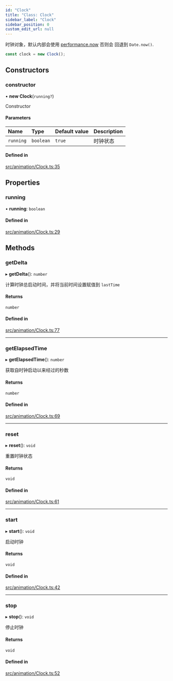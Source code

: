 ```yaml
---
id: "Clock"
title: "Class: Clock"
sidebar_label: "Clock"
sidebar_position: 0
custom_edit_url: null
---
```


时钟对象，默认内部会使用 [performance.now](https://developer.mozilla.org/en-US/docs/Web/API/Performance/now) 否则会
回退到 `Date.now()`.
```ts
const clock = new Clock();
```

## Constructors

### constructor

• **new Clock**(`running?`)

Constructor

#### Parameters

| Name | Type | Default value | Description |
| :------ | :------ | :------ | :------ |
| `running` | `boolean` | `true` | 时钟状态 |

#### Defined in

[src/animation/Clock.ts:35](https://github.com/sakitam-gis/vis-engine/blob/master/src/animation/Clock.ts?at&#x3D;5cce138#line&#x3D;35)

## Properties

### running

• **running**: `boolean`

#### Defined in

[src/animation/Clock.ts:29](https://github.com/sakitam-gis/vis-engine/blob/master/src/animation/Clock.ts?at&#x3D;5cce138#line&#x3D;29)

## Methods

### getDelta

▸ **getDelta**(): `number`

计算时钟总启动时间，并将当前时间设置赋值到 `lastTime`

#### Returns

`number`

#### Defined in

[src/animation/Clock.ts:77](https://github.com/sakitam-gis/vis-engine/blob/master/src/animation/Clock.ts?at&#x3D;5cce138#line&#x3D;77)

___

### getElapsedTime

▸ **getElapsedTime**(): `number`

获取自时钟启动以来经过的秒数

#### Returns

`number`

#### Defined in

[src/animation/Clock.ts:69](https://github.com/sakitam-gis/vis-engine/blob/master/src/animation/Clock.ts?at&#x3D;5cce138#line&#x3D;69)

___

### reset

▸ **reset**(): `void`

重置时钟状态

#### Returns

`void`

#### Defined in

[src/animation/Clock.ts:61](https://github.com/sakitam-gis/vis-engine/blob/master/src/animation/Clock.ts?at&#x3D;5cce138#line&#x3D;61)

___

### start

▸ **start**(): `void`

启动时钟

#### Returns

`void`

#### Defined in

[src/animation/Clock.ts:42](https://github.com/sakitam-gis/vis-engine/blob/master/src/animation/Clock.ts?at&#x3D;5cce138#line&#x3D;42)

___

### stop

▸ **stop**(): `void`

停止时钟

#### Returns

`void`

#### Defined in

[src/animation/Clock.ts:52](https://github.com/sakitam-gis/vis-engine/blob/master/src/animation/Clock.ts?at&#x3D;5cce138#line&#x3D;52)
